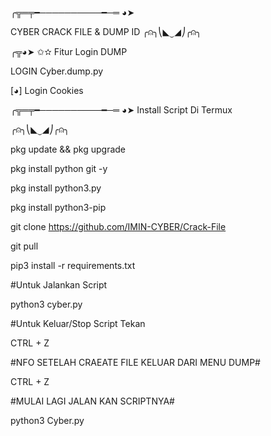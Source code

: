 ╭╦═╤━──────────━─═ ◕➤


CYBER CRACK FILE & DUMP ID
╭⍝╮⎝◣⏝◢⎠╭⍝╮ 

  

 ╭╦◕➤ ✩✫   Fitur Login DUMP

LOGIN Cyber.dump.py

[◕] Login Cookies   

╭╦═╤━──────────━─═ ◕➤
Install Script Di Termux

╭⍝╮⎝◣⏝◢⎠╭⍝╮

pkg update && pkg upgrade

pkg install python git -y

pkg install python3.py

pkg install python3-pip

git clone https://github.com/IMIN-CYBER/Crack-File

git pull

pip3 install -r requirements.txt

#Untuk Jalankan Script 

python3 cyber.py

#Untuk Keluar/Stop Script Tekan 

CTRL + Z

#NFO SETELAH CRAEATE FILE KELUAR DARI MENU DUMP#

CTRL + Z

#MULAI LAGI JALAN KAN SCRIPTNYA#

python3 Cyber.py

